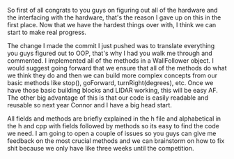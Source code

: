 So first of all congrats to you guys on figuring out all of the hardware and the interfacing with the hardware, that's the reason I gave up on this in the first place. Now that we have the hardest things over with, I think we can start to make real progress.

The change I made the commit I just pushed was to translate everything you guys figured out to OOP, that's why I had you walk me through and commented. I implemented all of the methods in a WallFollower object. I would suggest going forward that we ensure that all of the methods do what we think they do and then we can build more complex concepts from our basic methods like stop(), goForward, turnRight(degrees), etc. Once we have those basic building blocks and LIDAR working, this will be easy AF. The other big advantage of this is that our code is easily readable and reusable so next year Connor and I have a big head start.

All fields and methods are briefly explained in the h file and alphabetical in the h and cpp with fields followed by methods so its easy to find the code we need. I am going to open a couple of issues so you guys can give me feedback on the most crucial methods and we can brainstorm on how to fix shit because we only have like three weeks until the competition.
